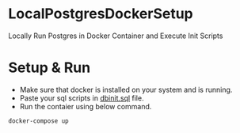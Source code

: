 # LocalPostgresDockerSetup
 Locally Run Postgres in Docker Container and Execute Init Scripts

# Setup & Run

* Make sure that docker is installed on your system and is running.
* Paste your sql scripts in [dbinit.sql](sqlScripts/dbinit.sql) file.
* Run the contaier using below command.

```
docker-compose up
```

